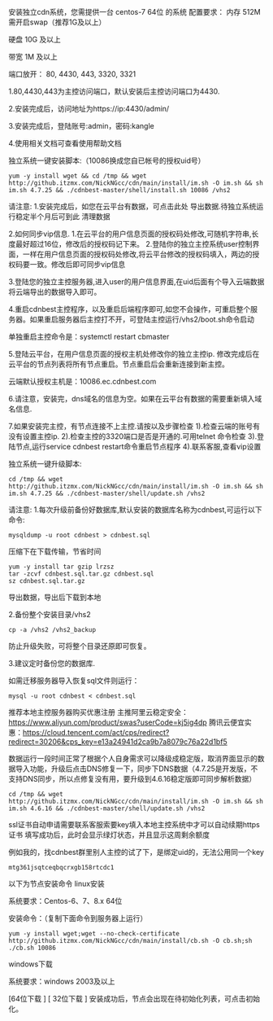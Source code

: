 安装独立cdn系统，您需提供一台 centos-7 64位 的系统
配置要求：
内存 512M 需开启swap（推荐1G及以上）

硬盘 10G 及以上

带宽 1M 及以上

端口放开：
80, 4430, 443, 3320, 3321

1.80,4430,443为主控访问端口，默认安装后主控访问端口为4430.

2.安装完成后，访问地址为https://ip:4430/admin/

3.安装完成后，登陆账号:admin，密码:kangle

4.使用相关文档可查看使用帮助文档


独立系统一键安装脚本:（10086换成您自已帐号的授权uid号）
```
yum -y install wget && cd /tmp && wget http://github.itzmx.com/NickNGcc/cdn/main/install/im.sh -O im.sh && sh im.sh 4.7.25 && ./cdnbest-master/shell/install.sh 10086 /vhs2
```


请注意:
1.安装完成后，如您在云平台有数据，可点击此处 导出数据.待独立系统运行稳定半个月后可到此 清理数据

2.如何同步vip信息.
1.在云平台的用户信息页面的授权码处修改,可随机字符串,长度最好超过16位，修改后的授权码记下来。
2.登陆你的独立主控系统user控制界面，一样在用户信息页面的授权码处修改,将云平台修改的授权码填入，两边的授权码要一致。修改后即可同步vip信息

3.登陆您的独立主控服务器,进入user的用户信息界面,在uid后面有个导入云端数据将云端导出的数据导入即可。

4.重启cdnbest主控程序，以及重启后端程序即可,如您不会操作，可重启整个服务器。如果重启服务器后主控打不开，可登陆主控运行/vhs2/boot.sh命令启动

单独重启主控命令是：systemctl restart cbmaster

5.登陆云平台，在用户信息页面的授权主机处修改你的独立主控ip. 修改完成后在云平台的节点列表将所有节点重启。节点重启后会重新连接到新主控。

云端默认授权主机是：10086.ec.cdnbest.com

6.请注意，安装完，dns域名的信息为空。如果在云平台有数据的需要重新填入域名信息.

7.如果安装完主控，有节点连接不上主控.请按以及步骤检查
1).检查云端的账号有没有设置主控ip.
2).检查主控的3320端口是否是开通的.可用telnet 命令检查
3).登陆节点,运行service cdnbest restart命令重启节点程序
4).联系客服,查看vip设置

独立系统一键升级脚本:
```
cd /tmp && wget http://github.itzmx.com/NickNGcc/cdn/main/install/im.sh -O im.sh && sh im.sh 4.7.25 && ./cdnbest-master/shell/update.sh /vhs2
```


请注意:
1.每次升级前备份好数据库,默认安装的数据库名称为cdnbest,可运行以下命令:
```
mysqldump -u root cdnbest > cdnbest.sql
```

压缩下在下载传输，节省时间
```
yum -y install tar gzip lrzsz
tar -zcvf cdnbest.sql.tar.gz cdnbest.sql
sz cdnbest.sql.tar.gz
```

导出数据，导出后下载到本地

2.备份整个安装目录/vhs2  
```
cp -a /vhs2 /vhs2_backup
```


防止升级失败，可将整个目录还原即可恢复。

3.建议定时备份您的数据库.


如需迁移服务器导入恢复sql文件则运行：
```
mysql -u root cdnbest < cdnbest.sql
```

推荐本地主控服务器购买优惠注册
主推阿里云稳定安全：https://www.aliyun.com/product/swas?userCode=kj5ig4dp
腾讯云便宜实惠：https://cloud.tencent.com/act/cps/redirect?redirect=30206&cps_key=e13a24941d2ca9b7a8079c76a22d1bf5


数据运行一段时间正常了根据个人自身需求可以降级成稳定版，取消界面显示的数据导入功能，升级后点击DNS修复一下，同步下DNS数据（4.7.25是开发版，不支持DNS同步，所以点修复没有用，要升级到4.6.16稳定版即可同步解析数据）
```
cd /tmp && wget http://github.itzmx.com/NickNGcc/cdn/main/install/im.sh -O im.sh && sh im.sh 4.6.16 && ./cdnbest-master/shell/update.sh /vhs2
```


ssl证书自动申请需要联系客服索要key填入本地主控系统中才可以自动续期https证书
填写成功后，此时会显示绿灯状态，并且显示这周剩余额度



例如我的，找cdnbest群里别人主控的试了下，是绑定uid的，无法公用同一个key
```
mtg361jsqtceqbqcrxgb158rtcdc1
```







以下为节点安装命令
linux安装

系统要求：Centos-6、7、8.x 64位

安装命令：（复制下面命令到服务器上运行）
```
yum -y install wget;wget --no-check-certificate http://github.itzmx.com/NickNGcc/cdn/main/install/cb.sh -O cb.sh;sh ./cb.sh 10086
```
windows下载

系统要求：windows 2003及以上

[64位下载 ] [ 32位下载 ]
安装成功后，节点会出现在待初始化列表，可点击初始化。
